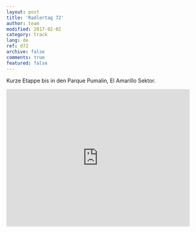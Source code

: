 ```yaml
---   
layout: post 
title: 'Radlertag 72'  
author: team 
modified: 2017-02-02
category: track 
lang: de 
ref: d72
archive: false 
comments: true 
featured: false 
--- 
```


 Kurze Etappe bis in den Parque Pumalin, El Amarillo Sektor.                                                                                                                                                                                                                                                                                                                                                                                                                                                  

<iframe width='480' height='360' src='http://track-kit.net/maps_s3/?v=embed&track=235129.gpx' frameborder='0' allowfullscreen></iframe>